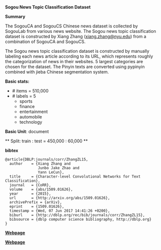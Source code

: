**Sogou News Topic Classification Dataset**

**Summary**

The SogouCA and SogouCS Chinese news dataset is collected by SogouLab from various news website. The Sogou news topic classification dataset is constructed by Xiang Zhang (xiang.zhang@nyu.edu) from a combination of SogouCA and SogouCS.

The Sogou news topic classification dataset is constructed by manually labeling each news article according to its URL, which represents roughly the categorization of news in their websites. 5 largest categories are chosen for the dataset. The Pinyin texts are converted using pypinyin combined with jieba Chinese segmentation system.

**Basic stats:**
+ \# items = 510,000
+ \# labels = 5
    - sports
    - finance
    - entertainment
    - automobile
    - technology


**Basic Unit**: document

** Split: train : test = 450,000 : 60,000 **

**bibtex**

```
@article{DBLP:journals/corr/ZhangZL15,
  author    = {Xiang Zhang and
               Junbo Jake Zhao and
               Yann LeCun},
  title     = {Character-level Convolutional Networks for Text Classification},
  journal   = {CoRR},
  volume    = {abs/1509.01626},
  year      = {2015},
  url       = {http://arxiv.org/abs/1509.01626},
  archivePrefix = {arXiv},
  eprint    = {1509.01626},
  timestamp = {Wed, 07 Jun 2017 14:41:26 +0200},
  biburl    = {http://dblp.org/rec/bib/journals/corr/ZhangZL15},
  bibsource = {dblp computer science bibliography, http://dblp.org}
}
```

[**Webpage**](http://www.sogou.com/labs/dl/ca.html)

[**Webpage**](http://www.sogou.com/labs/dl/cs.html)
